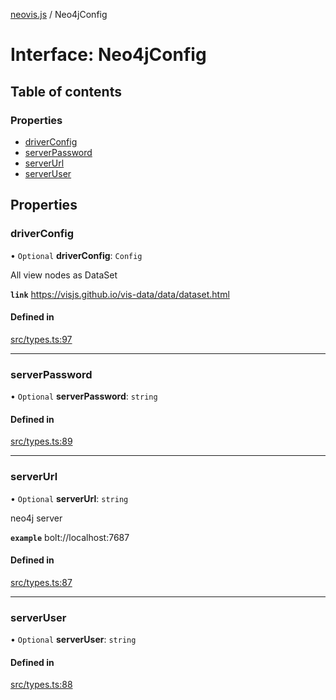 [neovis.js](../README.md) / Neo4jConfig

# Interface: Neo4jConfig

## Table of contents

### Properties

- [driverConfig](Neo4jConfig.md#driverconfig)
- [serverPassword](Neo4jConfig.md#serverpassword)
- [serverUrl](Neo4jConfig.md#serverurl)
- [serverUser](Neo4jConfig.md#serveruser)

## Properties

### driverConfig

• `Optional` **driverConfig**: `Config`

All view nodes as DataSet

**`link`** https://visjs.github.io/vis-data/data/dataset.html

#### Defined in

[src/types.ts:97](https://github.com/thebestnom/neovis.js/blob/441899a/src/types.ts#L97)

___

### serverPassword

• `Optional` **serverPassword**: `string`

#### Defined in

[src/types.ts:89](https://github.com/thebestnom/neovis.js/blob/441899a/src/types.ts#L89)

___

### serverUrl

• `Optional` **serverUrl**: `string`

neo4j server

**`example`** bolt://localhost:7687

#### Defined in

[src/types.ts:87](https://github.com/thebestnom/neovis.js/blob/441899a/src/types.ts#L87)

___

### serverUser

• `Optional` **serverUser**: `string`

#### Defined in

[src/types.ts:88](https://github.com/thebestnom/neovis.js/blob/441899a/src/types.ts#L88)
